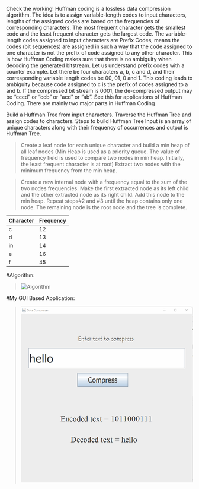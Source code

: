 Check the working!
Huffman coding is a lossless data compression algorithm. The idea is to assign variable-length codes to input characters, lengths of the assigned codes are based on the frequencies of corresponding characters. The most frequent character gets the smallest code and the least frequent character gets the largest code.
The variable-length codes assigned to input characters are Prefix Codes, means the codes (bit sequences) are assigned in such a way that the code assigned to one character is not the prefix of code assigned to any other character. This is how Huffman Coding makes sure that there is no ambiguity when decoding the generated bitstream. 
Let us understand prefix codes with a counter example. Let there be four characters a, b, c and d, and their corresponding variable length codes be 00, 01, 0 and 1. This coding leads to ambiguity because code assigned to c is the prefix of codes assigned to a and b. If the compressed bit stream is 0001, the de-compressed output may be “cccd” or “ccb” or “acd” or “ab”.
See this for applications of Huffman Coding. 
There are mainly two major parts in Huffman Coding

Build a Huffman Tree from input characters.
Traverse the Huffman Tree and assign codes to characters.
Steps to build Huffman Tree
Input is an array of unique characters along with their frequency of occurrences and output is Huffman Tree. 
>Create a leaf node for each unique character and build a min heap of all leaf nodes (Min Heap is used as a priority queue. The value of frequency field is used to compare two nodes in min heap. Initially, the least frequent character is at root)
>Extract two nodes with the minimum frequency from the min heap.
 
>Create a new internal node with a frequency equal to the sum of the two nodes frequencies. Make the first extracted node as its left child and the other extracted node as its right child. Add this node to the min heap.
>Repeat steps#2 and #3 until the heap contains only one node. The remaining node is the root node and the tree is complete.




Character     | Frequency
------------- | -------------
       c      | 12
       d      | 13
       in     | 14
       e      | 16
       f      | 45
       

#Algorithm:

> ![Algorithm](https://media.geeksforgeeks.org/wp-content/cdn-uploads/fig-6-300x167.jpg)

#My GUI Based Application:

> ![Working](https://github.com/aadityamittal/data-compression/blob/main/Screen%20Shot%2010-29-2021%20at%2011.11%20AM.png)

